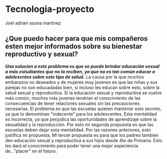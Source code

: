 # Tecnologia-proyecto
Joel adrian osuna martinez

## ¿Que puedo hacer para que mis compañeros esten mejor informados sobre su bienestar reproductivo y sexual?

***Una solucion a este problema es que se puede brindar educación sexual a más estudiantes que no la reciben, ya que no es tan común educar a adolescntes sobre este tipo de salud.***
La causa por la que muchos embarazos no deseados y de mujeres muy jovenes es que las niñas y sus parejas no son educadadas bien, si incluso les educan sobre esto, sobre la salud sexual y reproductiva.
Si la educación sexual y reproductiva se vuelve más común, muchos más jovenes tendrían el conocimiento de las consecuencias de tener relaciones sexuales sin las precauciones necesarias.
El problema es que las escuelas quieren mantener esto secreto, ya que lo demominan "indecente" para los adolescentes.
Esta mentalidad es incorrecta, ya que perjudica las oportunidades de aprendizaje sobre la sexualidad y la reproducción.
Por esto mi segunda propuesta es que las escuelas deben dejar esta mentalidad. Por las razones anteriores, esto justifica mi propuesta.
Mi tercer propuesta es para que los padres tambien den educación sexual y reproductiva a sus hijos desde 4to de Primaria. Esto les dará el conocimiento para poder tener una mejor experiencia de..."placer" en el futuro.